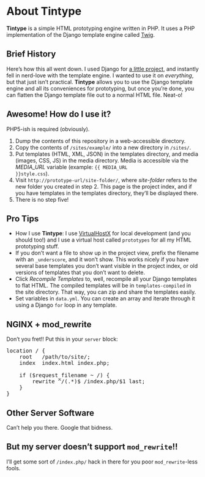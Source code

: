 # About Tintype
**Tintype** is a simple HTML prototyping engine written in PHP. It uses a PHP implementation of the Django template engine called [Twig](http://github.com/fabpot/twig).

## Brief History
Here&rsquo;s how this all went down. I used Django for [a little project](http://ligonier.org), and instantly fell in nerd-love with the template engine. I wanted to use it on _everything_, but that just isn&rsquo;t practical. **Tintype** allows you to use the Django template engine and all its conveniences for prototyping, but once you&rsquo;re done, you can flatten the Django template file out to a normal HTML file. Neat-o!

## Awesome! How do I use it?
PHP5-ish is required (obviously).

1. Dump the contents of this repository in a web-accessible directory.
2. Copy the contents of <code>/sites/example/</code> into a new directory in <code>/sites/</code>.
3. Put templates (HTML, XML, JSON) in the templates directory, and media (images, CSS, JS) in the media directory. Media is accessible via the *MEDIA_URL* variable (example: <code>{{ MEDIA_URL }}style.css</code>).
4. Visit <code>http://prototype-url/site-folder/</code>, where *site-folder* refers to the new folder you created in step 2. This page is the project index, and if you have templates in the templates directory, they&rsquo;ll be displayed there.
5. There is no step five!

## Pro Tips
* How I use **Tintype**: I use [VirtualHostX](http://clickontyler.com/virtualhostx/) for local development (and you should too!) and I use a virtual host called <code>prototypes</code> for all my HTML prototyping stuff.
* If you don&rsquo;t want a file to show up in the project view, prefix the filename with an <code>_underscore</code>, and it won&rsquo;t show. This works nicely if you have several base templates you don&rsquo;t want visible in the project index, or old versions of templates that you don&rsquo;t want to delete.
* Click *Recompile Templates* to, well, recompile all your Django templates to flat HTML. The compiled templates will be in <code>templates-compiled</code> in the site directory. That way, you can zip and share the templates easily.
* Set variables in <code>data.yml</code>. You can create an array and iterate through it using a Django <code>for</code> loop in any template.

## NGINX + mod_rewrite
Don&rsquo;t you fret!! Put this in your <code>server</code> block:
<pre>
location / {
	root   /path/to/site/;
	index  index.html index.php;

	if ($request_filename ~ /) {
		rewrite ^/(.*)$ /index.php/$1 last;
	}
}
</pre>

## Other Server Software
Can&rsquo;t help you there. Google that bidness.

## But my server doesn&rsquo;t support <code>mod_rewrite</code>!!
I&rsquo;ll get some sort of <code>/index.php/</code> hack in there for you poor <code>mod_rewrite</code>-less fools.